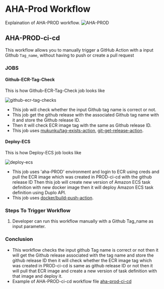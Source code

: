 # AHA-Prod Workflow
Explaination of AHA-PROD workflow.
![AHA-PROD](https://github.com/REAN-Foundation/reancare-service/blob/feature/flow_documentation/assets/images/AHA-PROD_Workflow.png?raw=true)

## AHA-PROD-ci-cd

This workflow allows you to manually trigger a GitHub Action with a input Github ``` Tag_name ```, without having to push or create a pull request

### JOBS

#### Github-ECR-Tag-Check
This is how Github-ECR-Tag-Check job looks like

![github-ecr-tag-checks](https://github.com/REAN-Foundation/reancare-service/blob/feature/flow_documentation/assets/images/Github-ECR-Tag-Check.png?raw=true)

* This job will check whether the input Github tag name is correct or not.
* This job get the github release with the associated Github tag name with it and store the Github release ID.
* Then it will check ECR image tag with the same as Github release ID.
* This job uses [mukunku/tag-exists-action](https://github.com/marketplace/actions/tag-exists-action), [git-get-release-action](https://github.com/marketplace/actions/git-get-release-action).

#### Deploy-ECS
This is how Deploy-ECS job looks like

![deploy-ecs](https://github.com/REAN-Foundation/reancare-service/blob/feature/flow_documentation/assets/images/docker-build.png?raw=true) 

* This job uses 'aha-PROD' environment and login to ECR using creds and pull the ECR image which was created in PROD-ci-cd with the github release ID Then this job will create new version of Amazon ECS task definition with new docker image then it will deploy Amazon ECS task definition using Duplo API.
* This job uses [docker/build-push-action](https://github.com/marketplace/actions/build-and-push-docker-images).

### Steps To Trigger Workflow

1. Developer can run this workflow manually with a Github Tag_name as input parameter.

### Conclusion

* This workflow checks the input github Tag name is correct or not then it will get the Github release associated with the tag name and store the github release ID then it will check whether the ECR image tag which was created in PROD-ci-cd is same as github release ID or not then it will pull that ECR image and create a new version of task definition with that image and deploy it.
* Example of AHA-PROD-ci-cd workflow file [aha-prod-ci-cd](https://github.com/REAN-Foundation/reancare-service/blob/feature/aha_fix/.github/workflows/aha-prod-ci-cd.yml)
